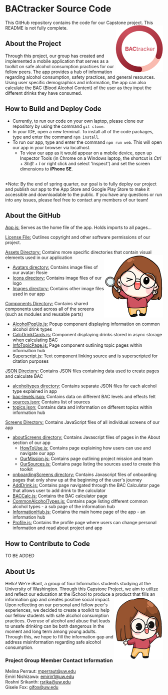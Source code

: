 # BACtracker Source Code
This GitHub repository contains the code for our Capstone project. This README is not fully complete.
<img align="right" width="150" height="150" src="./assets/icons/BACtracker_logo.png">
## About the Project
Through this project, our group has created and implemented a mobile application that serves as a toolkit on safe alcohol consumption practices for our fellow peers. The app provides a hub of information regarding alcohol consumption, safety practices, and general resources. Using user specific demographics and information, the app can also calculate the BAC (Blood Alcohol Content) of the user as they input the different drinks they have consumed. 

## How to Build and Deploy Code
- Currently, to run our code on your own laptop, please clone our repository by using the command `git clone`. 
- In your IDE, open a new terminal. To install all of the code packages, type and enter the command `npm install`. 
- To run our app, type and enter the command `npm run web`. This will open our app in your browser via localhost. 
    - To view our app as it would appear on a mobile device, open up Inspector Tools (in Chrome on a Windows laptop, the shortcut is _Ctrl + Shift + I_ or right click and select 'Inspect') and set the screen dimensions to **iPhone SE**. 
<br>
*Note: By the end of spring quarter, our goal is to fully deploy our project and publish our app to the App Store and Google Play Store to make it accessible and downloadable to the public.
If you have any questions or run into any issues, please feel free to contact any members of our team!

## About the GitHub
[App.js:](./App.js) Serves as the home file of the app. Holds imports to all pages... 

[License File:](./LICENSE) Outlines copyright and other software permissions of our project. 

[Assets Directory:](./assets/) Contains more specific directories that contain visual elements used in our application
<img align="right" height="200" src="./assets/avatars/Curious_Rosie.png">
- [Avatars directory:](./assets/avatars/) Contains image files of our avatar: Rosie
- [Icons directory:](./assets/icons/) Contains image files of our logo
- [Images directory:](./assets/images/) Contains other image files used in our app

[Components Directory:](./components/) Contains shared components used across all of the screens (such as modules and reusable parts)
- [AlcoholPopUp.js:](./components/AlcoholPopUp.js) Popup component displaying information on common alcohol drink types
- [CalcDrinkCards.js:](./components/CalcDrinkCards.js) Component displaying drinks stored in async storage when calculating BAC
- [InfoTopicPage.js:](./components/InfoTopicPage.js) Page component outlining topic pages within information hub
- [Superscript.js:](./components/Superscript.js) Text component linking source and is superscripted for citation purposes

[JSON Directory:](./json/) Contains JSON files containing data used to create pages and calculate BAC
- [alcoholtypes directory:](./json/alcoholtypes/) Contains separate JSON files for each alcohol type explained in app
- [bac-levels.json:](./json/bac-levels.json) Contains data on different BAC levels and effects felt
- [sources.json:](./json/sources.json) Contains list of sources
- [topics.json:](./json/topics.json) Contains data and information on different topics within information hub

[Screens Directory:](./screens/) Contains JavaScript files of all individual screens of our app
- [aboutScreens directory:](./screens/aboutScreens/) Contains Javascript files of pages in the About section of our app
    - [HowToUse.js:](./screens/aboutScreens/HowToUse.js) Contains page explaining how users can use and navigate our app
    - [OurMission.js:](./screens/aboutScreens/OurMission.js) Contains page outlining project mission and team
    - [OurSources.js:](./screens/aboutScreens/OurSources.js) Contains page listing the sources used to create this toolkit
- [onboardingScreens directory:](./screens/onboardingScreens/) Contains Javascript files of onboarding pages that only show up at the beginning of the user's journey
- [AddDrink.js:](./screens/AddDrink.js) Contains page navigated through the BAC Calculator page that allows user to add drink to the calculator
- [BACCalc.js:](./screens/BACCalc.js) Contains the BAC calculator page
- [CommonAlcoholTypes.js:](./screens/CommonAlcoholTypes.js) Contains page listing different common alcohol types - a sub page of the information hub
- [InformationHub.js:](./screens/InformationHub.js) Contains the main home page of the app - an information hub
- [Profile.js:](./screens/Profile.js) Contains the profile page where users can change personal information and read about project and app


## How to Contribute to Code
TO BE ADDED

## About Us
Hello! We're iBant, a group of four Informatics students studying at the University of Washington. Through this Capstone Project, we aim to utilize and reflect our education at the iSchool to produce a product that fills an information gap and creates positive social impact.<img align="right" height="200" src="./assets/avatars/Casual_Rosie.png"> 
<br>
Upon reflecting on our personal and fellow peer's experiences, we decided to create a toolkit to help our fellow students with safe alcohol consumption practices. Overuse of alcohol and abuse that leads to unsafe drinking can be both dangerous in the moment and long term among young adults. Through this, we hope to fill the information gap and address misinformation regarding safe alcohol consumption.

### Project Group Member Contact Information
Melina Perraut: mperraut@uw.edu
<br>
Emiri Nishizawa: emirin1@uw.edu
<br>
Roshni Srikanth: rsrika@uw.edu
<br>
Gisele Fox: gjfox@uw.edu
